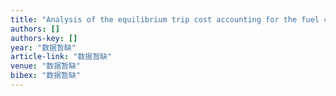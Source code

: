 ```yaml
---
title: "Analysis of the equilibrium trip cost accounting for the fuel cost in a single-lane traffic system without late arrival"
authors: []
authors-key: []
year: "数据暂缺"
article-link: "数据暂缺"
venue: "数据暂缺"
bibex: "数据暂缺"
---
```

